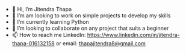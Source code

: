 - 👋 Hi, I’m Jitendra Thapa
- 👀 I’m am looking to work on simple projects to develop my skills
- 🌱 I’m currently learning Python
- 💞️ I’m looking to collaborate on any project that suits a beginner
- 📫 How to reach me LinkedIn: https://www.linkedin.com/in/jitendra-thapa-016132158 or email: thapajitendra8@gmail.com

<!---
jthapa7/jthapa7 is a ✨ special ✨ repository because its `README.md` (this file) appears on your GitHub profile.
You can click the Preview link to take a look at your changes.
--->
